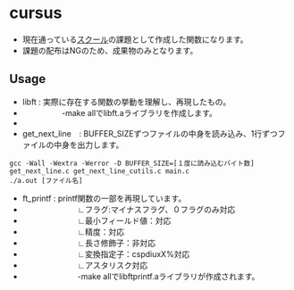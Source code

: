 # cursus　
* 現在通っている[スクール](https://42tokyo.jp/)の課題として作成した関数になります。
* 課題の配布はNGのため、成果物のみとなります。

## Usage
* libft : 実際に存在する関数の挙動を理解し、再現したもの。
* 　　　　　-make allでlibft.aライブラリを作成します。
* 
* get_next_line　: BUFFER_SIZEずつファイルの中身を読み込み、1行ずつファイルの中身を出力します。

```
gcc -Wall -Wextra -Werror -D BUFFER_SIZE=[１度に読み込むバイト数] get_next_line.c get_next_line_cutils.c main.c
./a.out [ファイル名]
```

* ft_printf : printf関数の一部を再現しています。
* 　　　　　　　∟フラグ:マイナスフラグ、０フラグのみ対応
* 　　　　　　　∟最小フィールド値：対応
* 　　　　　　　∟精度：対応
* 　　　　　　　∟長さ修飾子：非対応
* 　　　　　　　∟変換指定子：cspdiuxX%対応
* 　　　　　　　∟アスタリスク対応
* 　　　　　　　-make allでlibftprintf.aライブラリが作成されます。
